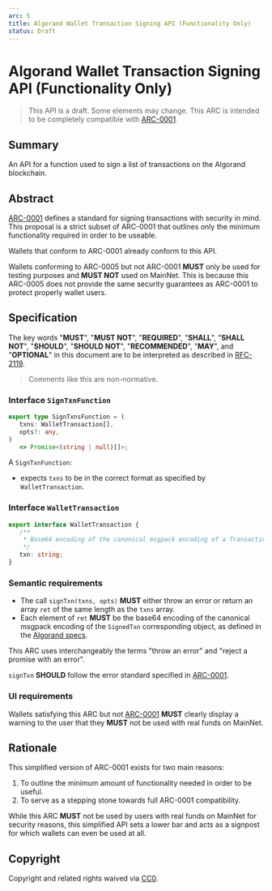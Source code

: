```yaml
---
arc: 5
title: Algorand Wallet Transaction Signing API (Functionality Only)
status: Draft
---
```


# Algorand Wallet Transaction Signing API (Functionality Only)

> This API is a draft.
> Some elements may change.
> This ARC is intended to be completely compatible with [ARC-0001](ARC-0001.md).

## Summary

An API for a function used to sign a list of transactions on the Algorand blockchain.

## Abstract

[ARC-0001](arc-0001.md) defines a standard for signing transactions with security in mind. This proposal is a strict subset of ARC-0001 that outlines only the minimum functionality required in order to be useable.

Wallets that conform to ARC-0001 already conform to this API.

Wallets conforming to ARC-0005 but not ARC-0001 **MUST** only be used for testing purposes and **MUST NOT** used on MainNet.
This is because this ARC-0005 does not provide the same security guarantees as ARC-0001 to protect properly wallet users.

## Specification

The key words "**MUST**", "**MUST NOT**", "**REQUIRED**", "**SHALL**", "**SHALL NOT**", "**SHOULD**", "**SHOULD NOT**", "**RECOMMENDED**", "**MAY**", and "**OPTIONAL**" in this document are to be interpreted as described in [RFC-2119](https://www.ietf.org/rfc/rfc2119.txt).

> Comments like this are non-normative.

### Interface `SignTxnFunction`

```ts
export type SignTxnsFunction = (
   txns: WalletTransaction[],
   opts?: any,
)
   => Promise<(string | null)[]>;
```

A `SignTxnFunction`:
* expects `txns` to be in the correct format as specified by `WalletTransaction`.

### Interface `WalletTransaction`

```ts
export interface WalletTransaction {
   /**
    * Base64 encoding of the canonical msgpack encoding of a Transaction.
    */
   txn: string;
}
```

### Semantic requirements

* The call `signTxn(txns, opts)` **MUST** either throw an error or return an array `ret` of the same length as the `txns` array.
* Each element of `ret` **MUST** be the base64 encoding of the canonical msgpack encoding of the `SignedTxn` corresponding object, as defined in the [Algorand specs](https://github.com/algorandfoundation/specs).

This ARC uses interchangeably the terms "throw an error" and "reject a promise with an error".

`signTxn` **SHOULD** follow the error standard specified in [ARC-0001](arc-0001.md).

### UI requirements

Wallets satisfying this ARC but not [ARC-0001](arc-0001.md) **MUST** clearly display a warning to the user that they **MUST** not be used with real funds on MainNet.

## Rationale

This simplified version of ARC-0001 exists for two main reasons:

1. To outline the minimum amount of functionality needed in order to be useful.
2. To serve as a stepping stone towards full ARC-0001 compatibility.

While this ARC **MUST** not be used by users with real funds on MainNet for security reasons, this simplified API sets a lower bar and acts as a signpost for which wallets can even be used at all.

## Copyright

Copyright and related rights waived via [CC0](https://creativecommons.org/publicdomain/zero/1.0/).
